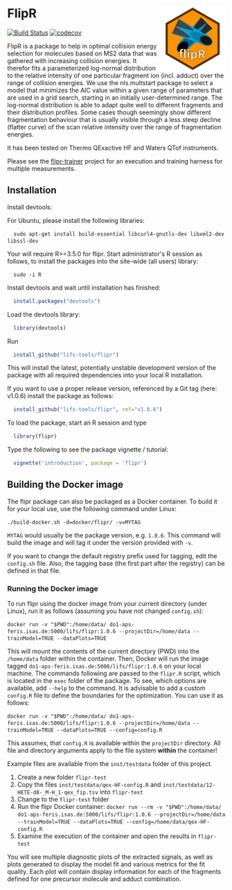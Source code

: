 # FlipR <img src="man/figures/flipr-site.png" align="right" /> #

[![Build Status](https://travis-ci.org/lifs-tools/flipr.svg?branch=master)](https://travis-ci.org/lifs-tools/flipr) [![codecov](https://codecov.io/gh/lifs-tools/flipr/branch/master/graph/badge.svg)](https://codecov.io/gh/lifs-tools/flipr)

FlipR is a package to help in optimal collision energy selection for molecules based on MS2 data that was gathered with increasing collision energies. It therefor fits a parameterized log-normal distribution to the relative intensity of one particular fragment ion (incl. adduct) over the range of collision energies. We use the nls.multstart package to select a model that minimizes the AIC value within a given range of parameters that are used in a grid search, starting in an initially user-determined range. The log-normal distribution is able to adapt quite well to different fragments and their distribution profiles. Some cases though seemingly show different fragmentation behaviour that is usually visible through a less steep decline (flatter curve) of the scan relative intensity over the range of fragmentation energies.

It has been tested on Thermo QExactive HF and Waters QTof instruments.

Please see the [flipr-trainer](https://github.com/lifs-tools/flipr-trainer) project for an execution and training harness for multiple measurements.

## Installation ##

Install devtools:

For Ubuntu, please install the following libraries:

```
  sudo apt-get install build-essential libcurl4-gnutls-dev libxml2-dev libssl-dev
```

Your will require R>=3.5.0 for flipr. Start administrator's R session as follows, to install the packages into the site-wide (all users) library:

```
  sudo -i R
```

Install devtools and wait until installation has finished:

```R
  install.packages("devtools")
```

Load the devtools library:

```R
  library(devtools)
```
  
Run

```R
  install_github("lifs-tools/flipr")
```

This will install the latest, potentially unstable development version of the package with all required dependencies into your local R installation.

If you want to use a proper release version, referenced by a Git tag (here: v1.0.6) install the package as follows:

```R
  install_github("lifs-tools/flipr", ref="v1.0.6")
```


To load the package, start an R session and type

```R
  library(flipr)
```

Type the following to see the package vignette / tutorial:

```R
  vignette('introduction', package = 'flipr')
```


## Building the Docker image ##

The flipr package can also be packaged as a Docker container. To build it for your local use, use the following command under Linux:

```
./build-docker.sh -d=docker/flipr/ -v=MYTAG 
```

`MYTAG` would usually be the package version, e.g. `1.0.6`. This command will build the image and will tag it under the version provided with `-v`.

If you want to change the default registry prefix used for tagging, edit the `config.sh` file. Also, the tagging base (the first part after the registry) can 
be defined in that file.

### Running the Docker image ###

To run flipr using the docker image from your current directory (under Linux), run it as follows (assuming you have not changed `config.sh`):

```
docker run -v "$PWD":/home/data/ do1-aps-feris.isas.de:5000/lifs/flipr:1.0.6 --projectDir=/home/data --trainModel=TRUE --dataPlots=TRUE
```

This will mount the contents of the current directory (PWD) into the `/home/data` folder within the container. Then, Docker will run the image tagged 
`do1-aps-feris.isas.de:5000/lifs/flipr:1.0.6` on your local machine. The commands following are passed to the `flipr.R` script, which is located in the `exec` folder of the package.
To see, which options are available, add `--help` to the command. It is advisable to add a custom `config.R` file to define the boundaries for the optimization. You can use it as follows:


```
docker run -v "$PWD":/home/data/ do1-aps-feris.isas.de:5000/lifs/flipr:1.0.6 --projectDir=/home/data --trainModel=TRUE --dataPlots=TRUE --config=config.R
```
This assumes, that `config.R` is available within the `projectDir` directory. All file and directory arguments apply to the file system **within** the container!


Example files are available from the `inst/testdata` folder of this project.

1. Create a new folder `flipr-test`
2. Copy the files `inst/testdata/qex-HF-config.R` and `inst/testdata/12-HETE-d8-_M-H_1-qex_fip.tsv` into `flipr-test`
3. Change to the `flipr-test` folder
4. Run the flipr Docker container: `docker run --rm -v "$PWD":/home/data/ do1-aps-feris.isas.de:5000/lifs/flipr:1.0.6 --projectDir=/home/data --trainModel=TRUE --dataPlots=TRUE --config=/home/data/qex-HF-config.R`
5. Examine the execution of the container and open the results in `flipr-test`

You will see multiple diagnostic plots of the extracted signals, as well as plots generated to display the model fit and various metrics for the fit quality. Each plot will contain display information for each of the fragments defined for one precursor molecule and adduct combination. 

